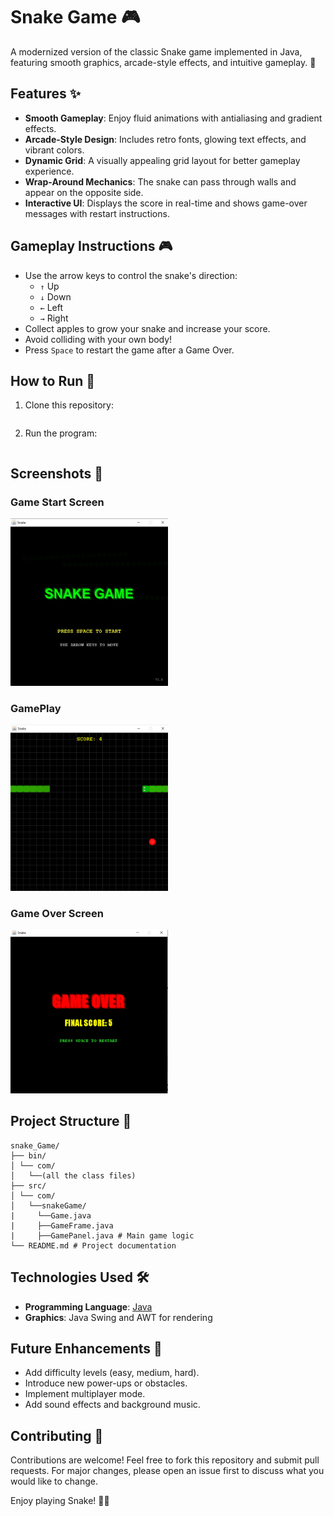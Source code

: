 # Snake Game 🎮

A modernized version of the classic Snake game implemented in Java, featuring smooth graphics, arcade-style effects, and intuitive gameplay. 🐍

## Features ✨

- **Smooth Gameplay**: Enjoy fluid animations with antialiasing and gradient effects.
- **Arcade-Style Design**: Includes retro fonts, glowing text effects, and vibrant colors.
- **Dynamic Grid**: A visually appealing grid layout for better gameplay experience.
- **Wrap-Around Mechanics**: The snake can pass through walls and appear on the opposite side.
- **Interactive UI**: Displays the score in real-time and shows game-over messages with restart instructions.

## Gameplay Instructions 🎮

- Use the arrow keys to control the snake's direction:
  - `↑` Up
  - `↓` Down
  - `←` Left
  - `→` Right
- Collect apples to grow your snake and increase your score.
- Avoid colliding with your own body!
- Press `Space` to restart the game after a Game Over.

## How to Run 🚀

1. Clone this repository:

```bash

```

2. Run the program:

```bash

```

## Screenshots 📸

### Game Start Screen

<img src="./Screenshots/Screenshot_snakeGame_Start.jpg" width="50%" height="50%">

### GamePlay

<img src="./Screenshots/Screenshot_snakeGame.png" width="50%" height="50%">

### Game Over Screen

<img src="./Screenshots/Screenshot_snakeGame_Restart.png" width="50%" height="50%">

## Project Structure 📂

```
snake_Game/
├── bin/
│ └── com/
│   └──(all the class files)
├── src/
│ └── com/
│   └──snakeGame/
|     └──Game.java 
|     ├──GameFrame.java 
|     ├──GamePanel.java # Main game logic
└── README.md # Project documentation
```

## Technologies Used 🛠️

- **Programming Language**: [Java](https://www.oracle.com/java/)
- **Graphics**: Java Swing and AWT for rendering

## Future Enhancements 🚀

- Add difficulty levels (easy, medium, hard).
- Introduce new power-ups or obstacles.
- Implement multiplayer mode.
- Add sound effects and background music.

## Contributing 🤝

Contributions are welcome! Feel free to fork this repository and submit pull requests. For major changes, please open an issue first to discuss what you would like to change.

Enjoy playing Snake! 🐍✨
